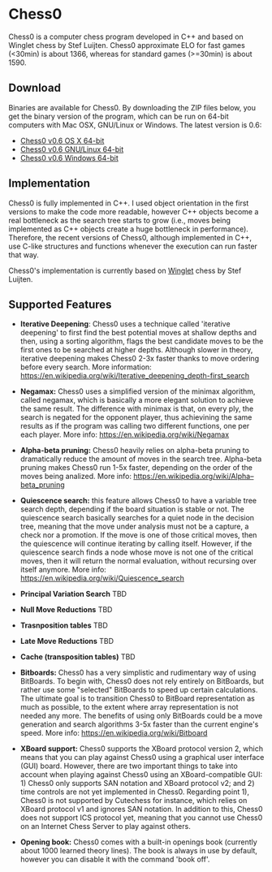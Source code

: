 # Chess0
Chess0 is a computer chess program developed in C++ and based on Winglet chess
by Stef Luijten. Chess0 approximate ELO for fast games (<30min) is about 1366,
whereas for standard games (>=30min) is about 1590.


## Download
Binaries are available for Chess0. By downloading the ZIP files below, you get
the binary version of the program, which can be run on 64-bit computers with Mac
OSX, GNU/Linux or Windows. The latest version is 0.6:
- [Chess0 v0.6 OS X 64-bit](https://db.tt/oDCSFVlg)
- [Chess0 v0.6 GNU/Linux 64-bit](https://db.tt/PySyL47x)
- [Chess0 v0.6 Windows 64-bit](https://db.tt/KohKED52)


## Implementation
Chess0 is fully implemented in C++. I used object orientation in the first
versions to make the code more readable, however C++ objects become a real
bottleneck as the search tree starts to grow (i.e., moves being implemented as
C++ objects create a huge bottleneck in performance). Therefore, the recent
versions of Chess0, although implemented in C++, use C-like structures and
functions whenever the execution can run faster that way.

Chess0's implementation is currently based on
[Winglet](http://aghaznawi.comuf.com/computer%20chess/winglet/) chess by Stef Luijten.



## Supported Features
- **Iterative Deepening**: Chess0 uses a technique called 'iterative deepening'
  to first find the best potential moves at shallow depths and then, using a
  sorting algorithm, flags the best candidate moves to be the first ones to be
  searched at higher depths. Although slower in theory, iterative deepening
  makes Chess0 2-3x faster thanks to move ordering before every search.
  More information:
  https://en.wikipedia.org/wiki/Iterative_deepening_depth-first_search

- **Negamax:** Chess0 uses a simplified version of the minimax algorithm, called
  negamax, which is basically a more elegant solution to achieve the same
  result. The difference with minimax is that, on every ply, the search is
  negated for the opponent player, thus achievining the same results as if the
  program was calling two different functions, one per each player.
  More info: https://en.wikipedia.org/wiki/Negamax

- **Alpha-beta pruning:** Chess0 heavily relies on alpha-beta pruning to
  dramatically reduce the amount of moves in the search tree. Alpha-beta pruning
  makes Chess0 run 1-5x faster, depending on the order of the moves being
  analized.
  More info: https://en.wikipedia.org/wiki/Alpha–beta_pruning
 
- **Quiescence search:** this feature allows Chess0 to have a variable tree search
  depth, depending if the board situation is stable or not. The quiescence
  search basically searches for a quiet node in the decision tree, meaning that
  the move under analysis must not be a capture, a check nor a promotion. If the
  move is one of those critical moves, then the quiescence will continue
  iterating by calling itself. However, if the quiescence search finds a node
  whose move is not one of the critical moves, then it will return the normal
  evaluation, without recursing over itself anymore.
  More info: https://en.wikipedia.org/wiki/Quiescence_search

- **Principal Variation Search** TBD

- **Null Move Reductions** TBD

- **Trasnposition tables** TBD

- **Late Move Reductions** TBD

- **Cache (transposition tables)** TBD

- **Bitboards:** Chess0 has a very simplistic and rudimentary way of using
  BitBoards. To begin with, Chess0 does not rely entirely on BitBoards, but
  rather use some "selected" BitBoards to speed up certain calculations. The
  ultimate goal is to transition Chess0 to BitBoard representation as much as
  possible, to the extent where array representation is not needed any more. The
  benefits of using only BitBoards could be a move generation and search
  algorithms 3-5x faster than the current engine's speed.
  More info: https://en.wikipedia.org/wiki/Bitboard

- **XBoard support:** Chess0 supports the XBoard protocol version 2, which means
  that you can play against Chess0 using a graphical user interface (GUI) board.
  However, there are two important things to take into account when playing
  against Chess0 using an XBoard-compatible GUI: 1) Chess0 only supports SAN
  notation and XBoard protocol v2; and 2) time controls are not yet implemented in
  Chess0. Regarding point 1), Chess0 is not supported by Cutechess for instance,
  which relies on XBoard protocol v1 and ignores SAN notation. In addition to
  this, Chess0 does not support ICS protocol yet, meaning that you cannot use
  Chess0 on an Internet Chess Server to play against others.

- **Opening book:** Chess0 comes with a built-in openings book (currently about
  1000 learned theory lines). The book is always in use by default, however you
  can disable it with the command 'book off'.
